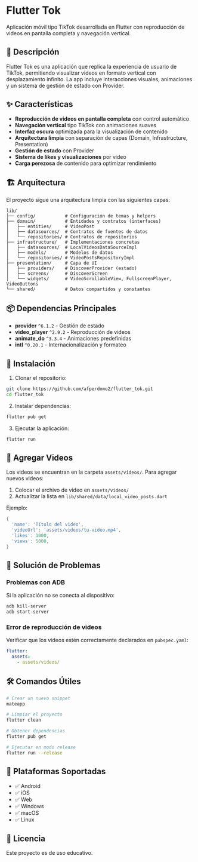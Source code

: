 # Flutter Tok

Aplicación móvil tipo TikTok desarrollada en Flutter con reproducción de videos en pantalla completa y navegación vertical.

## 📱 Descripción

Flutter Tok es una aplicación que replica la experiencia de usuario de TikTok, permitiendo visualizar videos en formato vertical con desplazamiento infinito. La app incluye interacciones visuales, animaciones y un sistema de gestión de estado con Provider.

## ✨ Características

- **Reproducción de videos en pantalla completa** con control automático
- **Navegación vertical** tipo TikTok con animaciones suaves
- **Interfaz oscura** optimizada para la visualización de contenido
- **Arquitectura limpia** con separación de capas (Domain, Infrastructure, Presentation)
- **Gestión de estado** con Provider
- **Sistema de likes y visualizaciones** por video
- **Carga perezosa** de contenido para optimizar rendimiento

## 🏗️ Arquitectura

El proyecto sigue una arquitectura limpia con las siguientes capas:

```
lib/
├── config/           # Configuración de temas y helpers
├── domain/           # Entidades y contratos (interfaces)
│   ├── entities/     # VideoPost
│   ├── datasources/  # Contratos de fuentes de datos
│   └── repositories/ # Contratos de repositorios
├── infrastructure/   # Implementaciones concretas
│   ├── datasources/  # LocalVideosDataSourceImpl
│   ├── models/       # Modelos de datos
│   └── repositories/ # VideoPostsRepositoryImpl
├── presentation/     # Capa de UI
│   ├── providers/    # DiscoverProvider (estado)
│   ├── screens/      # DiscoverScreen
│   └── widgets/      # VideoScrollableView, FullscreenPlayer, VideoButtons
└── shared/           # Datos compartidos y constantes
```

## 📦 Dependencias Principales

- **provider** `^6.1.2` - Gestión de estado
- **video_player** `^2.9.2` - Reproducción de videos
- **animate_do** `^3.3.4` - Animaciones predefinidas
- **intl** `^0.20.1` - Internacionalización y formateo

## 🚀 Instalación

1. Clonar el repositorio:

```sh
git clone https://github.com/afperdomo2/flutter_tok.git
cd flutter_tok
```

2. Instalar dependencias:

```sh
flutter pub get
```

3. Ejecutar la aplicación:

```sh
flutter run
```

## 🎥 Agregar Videos

Los videos se encuentran en la carpeta `assets/videos/`. Para agregar nuevos videos:

1. Colocar el archivo de video en `assets/videos/`
2. Actualizar la lista en `lib/shared/data/local_video_posts.dart`

Ejemplo:

```dart
{
  'name': 'Título del video',
  'videoUrl': 'assets/videos/tu-video.mp4',
  'likes': 1000,
  'views': 5000,
}
```

## 🔧 Solución de Problemas

### Problemas con ADB

Si la aplicación no se conecta al dispositivo:

```sh
adb kill-server
adb start-server
```

### Error de reproducción de videos

Verificar que los videos estén correctamente declarados en `pubspec.yaml`:

```yaml
flutter:
  assets:
    - assets/videos/
```

## 🛠️ Comandos Útiles

```sh
# Crear un nuevo snippet
mateapp

# Limpiar el proyecto
flutter clean

# Obtener dependencias
flutter pub get

# Ejecutar en modo release
flutter run --release
```

## 📱 Plataformas Soportadas

- ✅ Android
- ✅ iOS
- ✅ Web
- ✅ Windows
- ✅ macOS
- ✅ Linux

## 📄 Licencia

Este proyecto es de uso educativo.
